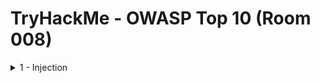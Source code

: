 #  TryHackMe - OWASP Top 10 (Room 008)

<details><summary>1 - Injection</summary>
<p>

![](/OWASP%20Top%2010/images/command_inj.png)
